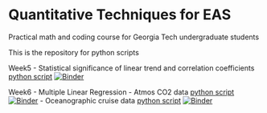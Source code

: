 # Quantitative Techniques for EAS 
Practical math and coding course for Georgia Tech undergraduate students

This is the repository for python scripts

Week5 - Statistical significance of linear trend and correlation coefficients [python script](https://github.com/eas2655-taka/python_scripts/blob/main/F2021/Week5_exercise.ipynb) [![Binder](https://mybinder.org/badge_logo.svg)](https://mybinder.org/v2/gh/eas2655-taka/python_scripts/HEAD?filepath=F2021%2FWeek5_exercise.ipynb)

Week6 - Multiple Linear Regression - Atmos CO2 data [python script](https://github.com/eas2655-taka/python_scripts/blob/main/F2021/week6_MLR_atmosCO2.ipynb) [![Binder](https://mybinder.org/badge_logo.svg)](https://mybinder.org/v2/gh/eas2655-taka/python_scripts/HEAD?filepath=F2021%2Fweek6_MLR_atmosCO2.ipynb) - Oceanographic cruise data [python script](https://github.com/eas2655-taka/python_scripts/blob/main/F2021/week6_MLR_ocean.ipynb) [![Binder](https://mybinder.org/badge_logo.svg)](https://mybinder.org/v2/gh/eas2655-taka/python_scripts/HEAD?filepath=F2021%2Fweek6_MLR_ocean.ipynb)

